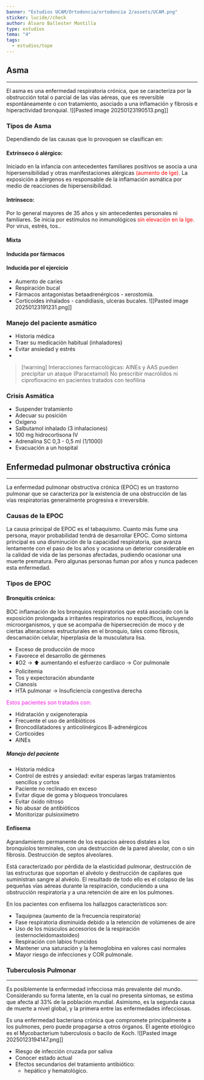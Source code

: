 ```yaml
---
banner: "Estudios UCAM/Ortodoncia/ortodoncia 2/assets/UCAM.png"
sticker: lucide//check
author: Álvaro Ballester Montilla
type: estudios
tema: "4"
tags:
  - estudios/tope
---
```

## Asma
___
El asma es una enfermedad respiratoria crónica, que se caracteriza por la obstrucción total o parcial de las vías aéreas, que es reversible espontáneamente o con tratamiento, asociado a una inflamación y fibrosis e hiperactividad bronquial.
![[Pasted image 20250123190513.png]]

### Tipos de Asma
Dependiendo de las causas que lo provoquen se clasifican en:

#### Extrínseco ó alérgico:
Iniciado en la infancia con antecedentes familiares positivos se asocia a una hipersensibilidad y otras manifestaciones alérgicas<span style="color:rgb(255, 0, 0)"> (aumento de Ige). </span>La exposición a alergenos es responsable de la inflamación asmática por medio de reacciones de hipersensibilidad.

#### Intrínseco:
Por lo general mayores de 35 años y sin antecedentes personales ni familiares. Se inicia por estímulos no inmunológicos<span style="color:rgb(255, 0, 0)"> sin elevación en la Ige.</span> Por virus, estrés, tos..

#### Mixta

#### Inducida por fármacos

#### Inducida por el ejercicio

- Aumento de caries
- Respiración bucal
- Fármacos antagonistas betaadrenérgicos - xerostomía.
- Corticoides inhalados - candidiasis, ulceras bucales.
![[Pasted image 20250123191231.png]]

### Manejo del paciente asmático

- Historia médica
- Traer su medicación habitual (inhaladores)
- Evitar ansiedad y estrés
- 
>[!warning] Interacciones farmacológicas:
>AINEs y AAS pueden precipitar un ataque (Paracetamol)
>No prescribir macrólidos ni ciprofloxacino en pacientes tratados con teofilina

### Crisis Asmática
- Suspender tratamiento
- Adecuar su posición
- Oxígeno
- Salbutamol inhalado (3 inhalaciones)
- 100 mg hidrocortisona IV
- Adrenalina SC 0,3 - 0,5 ml (1/1000)
- Evacuación a un hospital

## Enfermedad pulmonar obstructiva crónica
___
La enfermedad pulmonar obstructiva crónica (EPOC) es un trastorno pulmonar que se caracteriza por la existencia de una obstrucción de las vías respiratorias generalmente progresiva e irreversible.

### Causas de la EPOC
La causa principal de EPOC es el tabaquismo. Cuanto más fume una persona, mayor probabilidad tendrá de desarrollar EPOC. Como síntoma principal es una disminución de la capacidad respiratoria, que avanza lentamente con el paso de los años y ocasiona un deterior considerable en la calidad de vida de las personas afectadas, pudiendo ocasionar una muerte prematura. Pero algunas personas fuman por años y nunca padecen esta enfermedad.

### Tipos de EPOC
#### Bronquitis crónica:
BOC inflamación de los bronquios respiratorios que está asociado con la exposición prolongada a irritantes respiratorios no específicos, incluyendo microorganismos, y que se acompaña de hipersecreción de moco y de ciertas alteraciones estructurales en el bronquio, tales como fibrosis, descamación celular, hiperplasia de la musculatura lisa.

- Exceso de producción de moco
- Favorece el desarrollo de gérmenes
- ⬇️O2 -> ⬆️ aumentando el esfuerzo cardíaco -> Cor pulmonale
- Policitemia
- Tos y expectoración abundante
- Cianosis
- HTA pulmonar -> Insuficiencia congestiva derecha

<span style="color:rgb(245, 25, 227)">Estos pacientes son tratados con:</span>
- Hidratación y oxigenoterapia
- Frecuente el uso de antibióticos
- Broncodilatadores y anticolinérgicos B-adrenérgicos
- Corticoides
- AINEs

##### Manejo del paciente
- Historia médica
- Control de estrés y ansiedad: evitar esperas largas tratamientos sencillos y cortos
- Paciente no reclinado en exceso
- Evitar dique de goma y bloqueos tronculares
- Evitar óxido nitroso
- No abusar de antibióticos
- Monitorizar pulsioxímetro

#### Enfisema
Agrandamiento permanente de los espacios aéreos distales a los bronquiolos terminales, con una destrucción de la pared alveolar, con o sin fibrosis. Destrucción de septos alveolares.

Está caracterizado por pérdida de la elasticidad pulmonar, destrucción de las estructuras que soportan el alvéolo y destrucción de capilares que suministran sangre al alvéolo. El resultado de todo ello es el colapso de las pequeñas vías aéreas durante la respiración, conduciendo a una obstrucción respiratoria y a una retención de aire en los pulmones.

En los pacientes con enfisema los hallazgos característicos son:
- Taquipnea (aumento de la frecuencia respiratoria)
- Fase respiratoria disminuida debido a la retención de volúmenes de aire
- Uso de los músculos accesorios de la respiración (esternocleidomastoideo)
- Respiración con labios fruncidos
- Mantener una saturación y la hemoglobina en valores casi normales
- Mayor riesgo de infecciones y COR pulmonale.

### Tuberculosis Pulmonar
___
Es posiblemente la enfermedad infecciosa más prevalente del mundo. Considerando su forma latente, en la cual no presenta síntomas, se estima que afecta al 33% de la población mundial. Asimismo, es la segunda causa de muerte a nivel global, y la primera entre las enfermedades infecciosas.

Es una enfermedad bacteriana crónica que compromete principalmente a los pulmones, pero puede propagarse a otros órganos. El agente etiológico es el Mycobacterium tuberculosis o bacilo de Koch.
![[Pasted image 20250123194147.png]]

- Riesgo de infección cruzada por saliva
- Conocer estado actual
- Efectos secundarios del tratamiento antibiótico:
	- hepático y hematológico.

